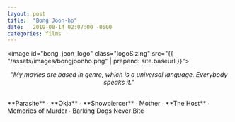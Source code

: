 ```yaml
---
layout: post
title:  "Bong Joon-ho"
date:   2019-08-14 02:07:00 -0500
categories: films
---
```


<image id="bong_joon_logo" class="logoSizing" src="{{ "/assets/images/bongjoonho.png" | prepend: site.baseurl }}"></image>
<br>
<p style="text-align: center; font-style: italic">"My movies are based in genre, which is a universal language. Everybody speaks it."</p>
<br>
<span class="bjh_color">**Parasite**</span> ∙
<span class="bjh_color">**Okja**</span> ∙
<span class="bjh_color">**Snowpiercer**</span> ∙
Mother ∙
<span class="bjh_color">**The Host**</span> ∙
Memories of Murder ∙
Barking Dogs Never Bite
